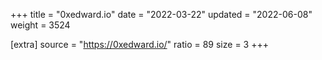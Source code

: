 +++
title = "0xedward.io"
date = "2022-03-22"
updated = "2022-06-08"
weight = 3524

[extra]
source = "https://0xedward.io/"
ratio = 89
size = 3
+++
